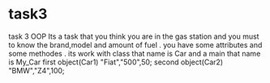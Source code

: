 # task3
 task 3 OOP
Its a task that you think you are in the gas station and you must to know the brand,model and amount of fuel .
you have some attributes and some methodes .
its work with class that name is Car and a main that name is My_Car
first object(Car1) "Fiat","500",50;
second object(Car2) "BMW","Z4",100;
